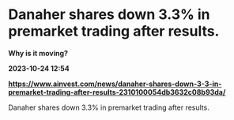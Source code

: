 # Danaher shares down 3.3% in premarket trading after results.
**Why is it moving?**

**2023-10-24 12:54**

**https://www.ainvest.com/news/danaher-shares-down-3-3-in-premarket-trading-after-results-2310100054db3632c08b93da/**

Danaher shares down 3.3% in premarket trading after results.